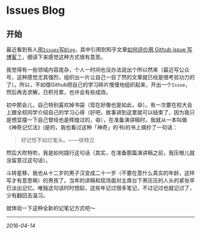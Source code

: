 # Issues Blog


## 开始

最近看到有人[用`Issues`写`Blog`](https://github.com/creeperyang/blog)，其中引用到知乎文章[如何评价用 Github issue 写博客？](https://www.zhihu.com/question/32066000)，细读下来感觉这种方式很有意思。

我觉得有一些领域内容庞杂，个人一时间也没办法说出个所以然来（最近写公众号，这种感觉尤其强烈，组织出一片让自己一目了然的文章就已经是很考验功力的了）。所以，不如借Github把自己的学习碎片慢慢地组织起来，开出一个`Issue`，然后再去求解，日积月累，也许会有些成效。

初中那会儿，自己特别喜欢掉书袋（现在好像也是如此，😄）。有一次要在校大会上跟全校同学介绍自己的学习心得（好吧，故事讲到这里就可以结束了，因为我只是想显摆一下自己曾经也是辉煌过的，😄），在准备演讲稿时，我就从一本叫做《神奇记忆法》(是的，我也看过这种「神奇」的书)的书上摘抄了一句话：

>  好记性不如烂笔头。——徐特立

然后大吹特吹，我是如何践行这句话（其实，在准备那篇演讲稿之前，我压根儿就没留意过这句话）。

斗转星移，我也从十二岁的男子汉变成二十一岁（不要在意什么真实的年龄，这样写才有意思嘛）的男孩了。当年的讲稿和现场面对主席台下黑压压的人头的紧张早已淡出记忆。唯独这句话时时想起，这些年记过很多笔记，不过记过也就记过了，少有翻回去温习。

就体验一下这种全新的记笔记方式吧～

---

*2016-04-14*

